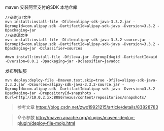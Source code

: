 
maven 安装阿里支付的SDK
本地仓库
```
//安装jar文件
mvn install:install-file -Dfile=alipay-sdk-java-3.3.2.jar -DgroupId=com.alipay.sdk -DartifactId=alipay-sdk-java -Dversion=3.3.2 -Dpackaging=jar
//安装源文件
mvn install:install-file -Dfile=alipay-sdk-java-3.3.2-source.jar -DgroupId=com.alipay.sdk -DartifactId=alipay-sdk-java -Dversion=3.3.2 -Dpackaging=jar -Dclassifier=sources

#mvn install:install-file -Dfile=a.jar -DgroupId=gid -DartifactId=aid -Dversion=0.0.1 -Dpackaging=jar -Dclassifier=javadoc
```

发布到私服
```
mvn deploy:deploy-file -Dmaven.test.skip=true -Dfile=alipay-sdk-java-3.3.2.jar -Dsources=alipay-sdk-java-3.3.2-source.jar -DgroupId=com.alipay.sdk -DartifactId=alipay-sdk-java -Dversion=3.3.2 -Dpackaging=jar -DrepositoryId=snapshots -Durl=http://10.0.2.xx:8080/nexus/content/repositories/snapshots/

```

>参考文章
https://blog.csdn.net/zwx19921215/article/details/83828783

>命令参数
http://maven.apache.org/plugins/maven-deploy-plugin/deploy-file-mojo.html